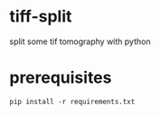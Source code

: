# tiff-split
split some tif tomography with python

# prerequisites

```
pip install -r requirements.txt
```
